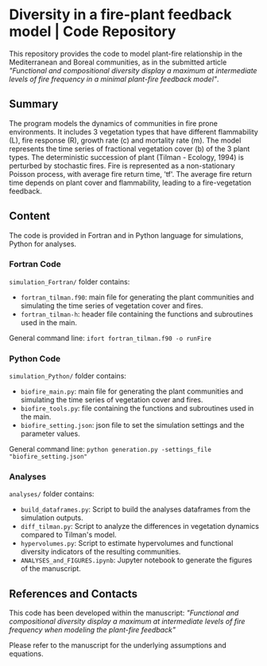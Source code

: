 # Diversity in a fire-plant feedback model | Code Repository

This repository provides the code to model plant-fire relationship in the Mediterranean and Boreal communities, as in the submitted article *"Functional and compositional diversity display a maximum at intermediate levels of fire frequency in a minimal plant-fire feedback model"*.

## Summary
The program models the dynamics of communities in fire prone environments. It includes 3 vegetation types that have different flammability (L), fire response (R), growth rate (c) and mortality rate (m). The model represents the time series of fractional vegetation cover (b) of the 3 plant types. The deterministic succession of plant (Tilman - Ecology, 1994) is perturbed by stochastic fires. Fire is represented as a non-stationary Poisson process, with average fire return time, 'tf'. The average fire return time depends on plant cover and flammability, leading to a fire-vegetation feedback.

## Content

The code is provided in Fortran and in Python language for simulations, Python for analyses.

### Fortran Code

```simulation_Fortran/``` folder contains:

* `fortran_tilman.f90`: main file for generating the plant communities and simulating the time series of vegetation cover and fires.
* `fortran_tilman-h`: header file containing the functions and subroutines used in the main.

General command line:
`ifort fortran_tilman.f90 -o runFire`

### Python Code

```simulation_Python/``` folder contains:

* `biofire_main.py`: main file for generating the plant communities and simulating the time series of vegetation cover and fires.
* `biofire_tools.py`: file containing the functions and subroutines used in the main.
* `biofire_setting.json`: json file to set the simulation settings and the parameter values.

General command line:
`python generation.py -settings_file "biofire_setting.json"`

### Analyses

```analyses/``` folder contains:

* `build_dataframes.py`: Script to build the analyses dataframes from the simulation outputs.
* `diff_tilman.py`: Script to analyze the differences in vegetation dynamics compared to Tilman's model.
* `hypervolumes.py`: Script to estimate hypervolumes and functional diversity indicators of the resulting communities.
* `ANALYSES_and_FIGURES.ipynb`: Jupyter notebook to generate the figures of the manuscript.

## References and Contacts
This code has been developed within the manuscript: *"Functional and compositional diversity display a maximum at intermediate levels of fire frequency when modeling the plant-fire feedback"*

Please refer to the manuscript for the underlying assumptions and equations.
